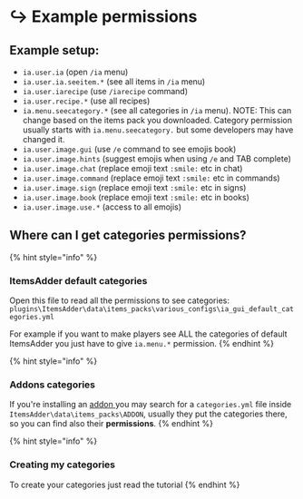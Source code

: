 # ↪ Example permissions

## Example setup:

* `ia.user.ia` (open `/ia` menu)
* `ia.user.ia.seeitem.*` (see all items in `/ia` menu)
* `ia.user.iarecipe` (use `/iarecipe` command)
* `ia.user.recipe.*` (use all recipes)
* `ia.menu.seecategory.*` (see all categories in `/ia` menu). NOTE: This can change based on the items pack you downloaded. Category permission usually starts with `ia.menu.seecategory.` but some developers may have changed it.
* `ia.user.image.gui` (use `/e` command to see emojis book)
* `ia.user.image.hints` (suggest emojis when using `/e` and TAB complete)
* `ia.user.image.chat` (replace emoji text `:smile:` etc in chat)
* `ia.user.image.command` (replace emoji text `:smile:` etc in commands)
* `ia.user.image.sign` (replace emoji text `:smile:` etc in signs)
* `ia.user.image.book` (replace emoji text `:smile:` etc in books)
* `ia.user.image.use.*` (access to all emojis)

## Where can I get categories permissions?

{% hint style="info" %}
### ItemsAdder default categories

Open this file to read all the permissions to see categories: `plugins\ItemsAdder\data\items_packs\various_configs\ia_gui_default_categories.yml`

For example if you want to make players see ALL the categories of default ItemsAdder you just have to give `ia.menu.*` permission.
{% endhint %}

{% hint style="info" %}
### Addons categories

If you're installing an [addon ](https://addons.plugin.ga/itemsadder/)you may search for a `categories.yml` file inside `ItemsAdder\data\items_packs\ADDON`, usually they put the categories there, so you can find also their **permissions**.
{% endhint %}

{% hint style="info" %}
### Creating my categories

To create your categories just read the tutorial
{% endhint %}



